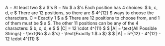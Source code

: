 A = At least two $ a $'s 
B = No $ a $'s 
Each position has 4 choices: $ b, c, d, e $ 
There are 12 positions, so there are $ 4^{12} $ ways to choose the characters. 
C = Exactly 1 $ a $ 
There are 12 positions to choose from, and 1 of them must be $ a $. 
The other 11 positions can be any of the 4 characters: $ b, c, d, e $ 
$ |C| = 12 \cdot 4^{11} $
$ |A| = \text{All Possible Strings} - \text{No $ a $'s} - \text{Exactly 1 $ a $} $ 
$ |A| = 5^{12} - 4^{12} - 12 \cdot 4^{11} $
